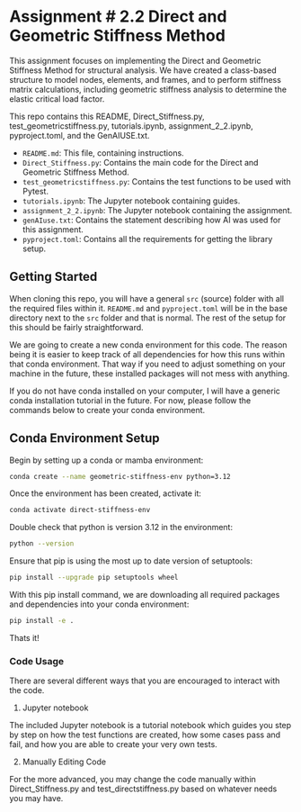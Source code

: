 # Assignment # 2.2 Direct and Geometric Stiffness Method
This assignment focuses on implementing the Direct and Geometric Stiffness Method for structural analysis. We have created a class-based structure to model nodes, elements, and frames, and to perform stiffness matrix calculations, including geometric stiffness analysis to determine the elastic critical load factor.

This repo contains this README, Direct_Stiffness.py, test_geometricstiffness.py, tutorials.ipynb, assignment_2_2.ipynb, pyproject.toml, and the GenAIUSE.txt.

- `README.md`: This file, containing instructions.
- `Direct_Stiffness.py`: Contains the main code for the Direct and Geometric Stiffness Method.
- `test_geometricstiffness.py`: Contains the test functions to be used with Pytest.
- `tutorials.ipynb`: The Jupyter notebook containing guides.
- `assignment_2_2.ipynb`: The Jupyter notebook containing the assignment.
- `genAIuse.txt`: Contains the statement describing how AI was used for this assignment.
- `pyproject.toml`: Contains all the requirements for getting the library setup.

## Getting Started
When cloning this repo, you will have a general `src` (source) folder with all the required files within it. `README.md` and `pyproject.toml` will be in the base directory next to the `src` folder and that is normal. The rest of the setup for this should be fairly straightforward.

We are going to create a new conda environment for this code. The reason being it is easier to keep track of all dependencies for how this runs within that conda environment. That way if you need to adjust something on your machine in the future, these installed packages will not mess with anything.

If you do not have conda installed on your computer, I will have a generic conda installation tutorial in the future. For now, please follow the commands below to create your conda environment.

## Conda Environment Setup

Begin by setting up a conda or mamba environment:
```bash
conda create --name geometric-stiffness-env python=3.12
```
Once the environment has been created, activate it:

```bash
conda activate direct-stiffness-env
```
Double check that python is version 3.12 in the environment:
```bash
python --version
```
Ensure that pip is using the most up to date version of setuptools:
```bash
pip install --upgrade pip setuptools wheel
```
With this pip install command, we are downloading all required packages and dependencies into your conda environment:
```bash
pip install -e .
```
Thats it!

### Code Usage
There are several different ways that you are encouraged to interact with the code.

1. Jupyter notebook

The included Jupyter notebook is a tutorial notebook which guides you step by step on how the test functions are created, how some cases pass and fail, and how you are able to create your very own tests.

2. Manually Editing Code

For the more advanced, you may change the code manually within Direct_Stiffness.py and test_directstiffness.py based on whatever needs you may have.